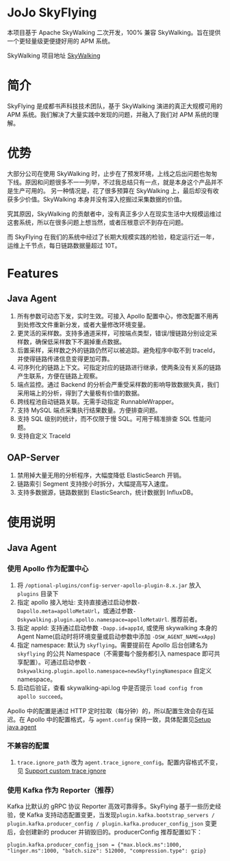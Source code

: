 JoJo SkyFlying
==========
本项目基于 Apache SkyWalking 二次开发，100% 兼容 SkyWalking。旨在提供一个更轻量级更便捷好用的 APM 系统。

SkyWalking 项目地址 [SkyWalking](https://github.com/apache/skywalking)

# 简介
SkyFlying 是成都书声科技技术团队，基于 SkyWalking 演进的真正大规模可用的 APM 系统。我们解决了大量实践中发现的问题，并融入了我们对 APM 系统的理解。

# 优势
大部分公司在使用 SkyWalking 时，止步在了预发环境，上线之后出问题也匆匆下线。原因和问题很多不一一列举，不过我总结只有一点，就是本身这个产品并不是生产可用的。
另一种情况是，花了很多预算在 SkyWalking 上，最后却没有收获多少价值。SkyWalking 本身并没有深入挖掘过采集数据的价值。

究其原因，SkyWalking 的贡献者中，没有真正多少人在现实生活中大规模运维过这套系统，所以在很多问题上想当然，或者压根意识不到存在问题。

而 SkyFlying 在我们的系统中经过了长期大规模实践的检验，稳定运行近一年，运维上千节点，每日链路数据量超过 10T。


# Features
## Java Agent
1. 所有参数可动态下发，实时生效。可接入 Apollo 配置中心，修改配置不用再到处修改文件重新分发，或者大量修改环境变量。
2. 更灵活的采样数。支持多通道采样，可按端点类型，错误/慢链路分别设定采样数，确保低采样数下不漏掉重点数据。
3. 后置采样，采样数之外的链路仍然可以被追踪。避免程序中取不到 traceId，并使得链路传递信息变得更加可靠。
4. 可序列化的链路上下文。可指定对应的链路进行继承，使两条没有关系的链路产生联系，方便在链路上观察。
5. 端点监控。通过 Backend 的分析会严重受采样数的影响导致数据失真，我们采用端上的分析，得到了大量极有价值的数据。
6. 跨线程池自动链路关联。无需手动指定 RunnableWrapper。
7. 支持 MySQL 端点采集执行结果数量。方便排查问题。
8. 支持 SQL 级别的统计，而不仅限于慢 SQL。可用于精准排查 SQL 性能问题。
9. 支持自定义 TraceId

## OAP-Server
1. 禁用掉大量无用的分析程序，大幅度降低 ElasticSearch 开销。
2. 链路索引 Segment 支持按小时拆分，大幅提高写入速度。
3. 支持多数据源，链路数据到 ElasticSearch，统计数据到 InfluxDB。

# 使用说明
## Java Agent
### 使用 Apollo 作为配置中心
1. 将 `/optional-plugins/config-server-apollo-plugin-8.x.jar` 放入 `plugins` 目录下
2. 指定 apollo 接入地址: 支持直接通过启动参数`-Dapollo.meta=apolloMetaUrl`，或通过参数`-Dskywalking.plugin.apollo.namespace=apolloMetaUrl`. 推荐前者。
3. 指定 appId: 支持通过启动参数 `-Dapp.id=appId`, 或使用 skywalking 本身的 Agent Name(启动时将环境变量或启动参数中添加 `-DSW_AGENT_NAME=xApp`)
4. 指定 namespace: 默认为 `skyflying`。需要提前在 Apollo 后台创建名为 `skyflying` 的公共 Namespace（不需要每个服务都引入 namespace 即可共享配置）。可通过启动参数 `-Dskywalking.plugin.apollo.namespace=newSkyflyingNamespace` 自定义 namespace。
5. 启动后验证，查看 skywalking-api.log 中是否提示 `load config from apollo succeed`。

Apollo 中的配置是通过 HTTP 定时拉取（每分钟）的，所以配置生效会存在延迟。在 Apollo 中的配置格式，与 `agent.config` 保持一致，具体配置见[Setup java agent](`https://skywalking.apache.org/docs/skywalking-java/latest/en/setup/service-agent/java-agent/configurations/`)

### 不兼容的配置
1. `trace.ignore_path` 改为 `agent.trace_ignore_config`。配置内容格式不变，见 [Support custom trace ignore](https://skywalking.apache.org/docs/main/v8.7.0/en/setup/service-agent/java-agent/agent-optional-plugins/trace-ignore-plugin/)

### 使用 Kafka 作为 Reporter（推荐）
Kafka 比默认的 gRPC 协议 Reporter 高效可靠得多。SkyFlying 基于一些历史经验，使 Kafka 支持动态配置变更，当发现`plugin.kafka.bootstrap_servers / plugin.kafka.producer_config / plugin.kafka.producer_config_json` 变更后，会创建新的 producer 并销毁旧的。producerConfig 推荐配置如下：
```properties
plugin.kafka.producer_config_json = {"max.block.ms":1000, "linger.ms":1000, "batch.size": 512000, "compression.type": gzip}
```